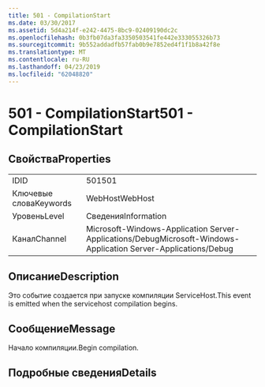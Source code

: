 ```yaml
---
title: 501 - CompilationStart
ms.date: 03/30/2017
ms.assetid: 5d4a214f-e242-4475-8bc9-02409190dc2c
ms.openlocfilehash: 0b3fb07da3fa3350503541fe442e333055326b73
ms.sourcegitcommit: 9b552addadfb57fab0b9e7852ed4f1f1b8a42f8e
ms.translationtype: MT
ms.contentlocale: ru-RU
ms.lasthandoff: 04/23/2019
ms.locfileid: "62048820"
---
```

# <a name="501---compilationstart"></a><span data-ttu-id="c4832-102">501 - CompilationStart</span><span class="sxs-lookup"><span data-stu-id="c4832-102">501 - CompilationStart</span></span>
## <a name="properties"></a><span data-ttu-id="c4832-103">Свойства</span><span class="sxs-lookup"><span data-stu-id="c4832-103">Properties</span></span>  
  
|||  
|-|-|  
|<span data-ttu-id="c4832-104">ID</span><span class="sxs-lookup"><span data-stu-id="c4832-104">ID</span></span>|<span data-ttu-id="c4832-105">501</span><span class="sxs-lookup"><span data-stu-id="c4832-105">501</span></span>|  
|<span data-ttu-id="c4832-106">Ключевые слова</span><span class="sxs-lookup"><span data-stu-id="c4832-106">Keywords</span></span>|<span data-ttu-id="c4832-107">WebHost</span><span class="sxs-lookup"><span data-stu-id="c4832-107">WebHost</span></span>|  
|<span data-ttu-id="c4832-108">Уровень</span><span class="sxs-lookup"><span data-stu-id="c4832-108">Level</span></span>|<span data-ttu-id="c4832-109">Сведения</span><span class="sxs-lookup"><span data-stu-id="c4832-109">Information</span></span>|  
|<span data-ttu-id="c4832-110">Канал</span><span class="sxs-lookup"><span data-stu-id="c4832-110">Channel</span></span>|<span data-ttu-id="c4832-111">Microsoft-Windows-Application Server-Applications/Debug</span><span class="sxs-lookup"><span data-stu-id="c4832-111">Microsoft-Windows-Application Server-Applications/Debug</span></span>|  
  
## <a name="description"></a><span data-ttu-id="c4832-112">Описание</span><span class="sxs-lookup"><span data-stu-id="c4832-112">Description</span></span>  
 <span data-ttu-id="c4832-113">Это событие создается при запуске компиляции ServiceHost.</span><span class="sxs-lookup"><span data-stu-id="c4832-113">This event is emitted when the servicehost compilation begins.</span></span>  
  
## <a name="message"></a><span data-ttu-id="c4832-114">Сообщение</span><span class="sxs-lookup"><span data-stu-id="c4832-114">Message</span></span>  
 <span data-ttu-id="c4832-115">Начало компиляции.</span><span class="sxs-lookup"><span data-stu-id="c4832-115">Begin compilation.</span></span>  
  
## <a name="details"></a><span data-ttu-id="c4832-116">Подробные сведения</span><span class="sxs-lookup"><span data-stu-id="c4832-116">Details</span></span>
